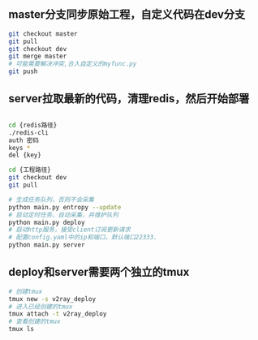 ## master分支同步原始工程，自定义代码在dev分支
```bash
git checkout master
git pull
git checkout dev
git merge master
# 可能需要解决冲突,合入自定义的myfunc.py
git push
```

## server拉取最新的代码，清理redis，然后开始部署
```bash

cd {redis路径}
./redis-cli
auth 密码
keys *
del {key}

cd {工程路径}
git checkout dev
git pull

# 生成任务队列，否则不会采集
python main.py entropy --update
# 启动定时任务，自动采集，并维护队列
python main.py deploy
# 启动http服务，接受client订阅更新请求
# 配置config.yaml中的ip和端口，默认端口22333.
python main.py server
```

## deploy和server需要两个独立的tmux
```bash
# 创建tmux
tmux new -s v2ray_deploy
# 进入已经创建的tmux
tmux attach -t v2ray_deploy
# 查看创建的tmux
tmux ls
```
